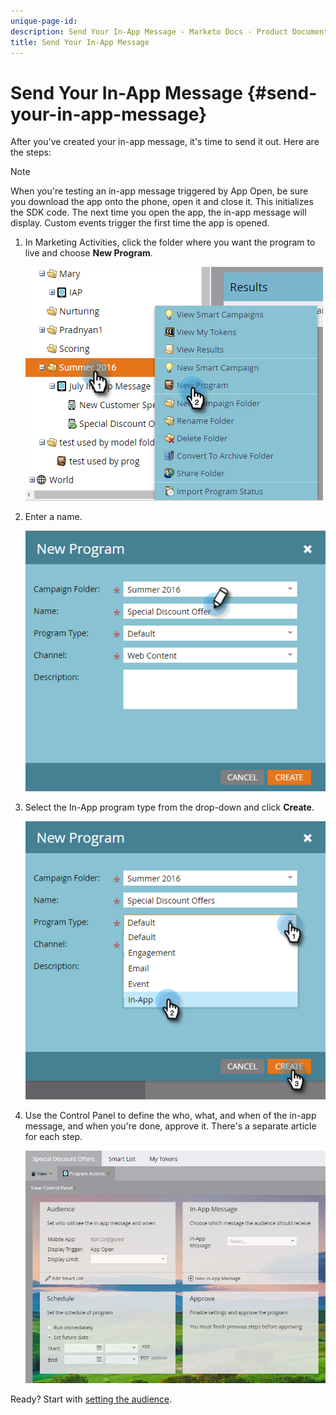 ```yaml
---
unique-page-id: 
description: Send Your In-App Message - Marketo Docs - Product Documentation
title: Send Your In-App Message
---
```


# Send Your In-App Message {#send-your-in-app-message}

After you've created your in-app message, it's time to send it out. Here are the steps:

>[!NOTE]
>
>When you're testing an in-app message triggered by App Open, be sure you download the app onto the phone, open it and close it. This initializes the SDK code. The next time you open the app, the in-app message will display. Custom events trigger the first time the app is opened.

1. In Marketing Activities, click the folder where you want the program to live and choose **New Program**.

   ![Image One](/help/marketo/product-docs/mobile-marketing/in-app-messages/sending-your-in-app-message/assets/send-your-in-app-message-1.png)

1. Enter a name.

   ![Image Two](/help/marketo/product-docs/mobile-marketing/in-app-messages/sending-your-in-app-message/assets/send-your-in-app-message-2.png)

1. Select the In-App program type from the drop-down and click **Create**.

   ![Image Three](/help/marketo/product-docs/mobile-marketing/in-app-messages/sending-your-in-app-message/assets/send-your-in-app-message-3.png)

1. Use the Control Panel to define the who, what, and when of the in-app message, and when you're done, approve it. There's a separate article for each step.

   ![Image Four](/help/marketo/product-docs/mobile-marketing/in-app-messages/sending-your-in-app-message/assets/send-your-in-app-message-4.png)

Ready? Start with [setting the audience](help/marketo/product-docs/mobile-marketing/in-app-messages/sending-your-in-app-message/set-your-in-app-message-audience.md).

